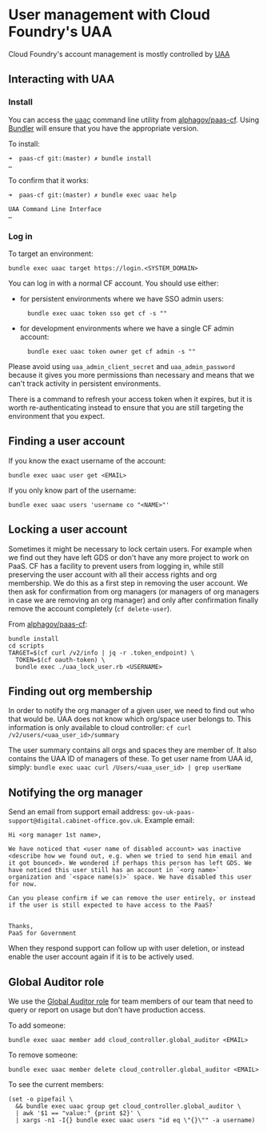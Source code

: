 # User management with Cloud Foundry's UAA

Cloud Foundry's account management is mostly controlled by [UAA][]

[UAA]: https://github.com/cloudfoundry/uaa

## Interacting with UAA

### Install

You can access the [uaac][] command line utility from
[alphagov/paas-cf][paas-cf]. Using [Bundler][] will ensure that you have the
appropriate version.

[uaac]: https://github.com/cloudfoundry/cf-uaac
[paas-cf]: https://github.com/alphagov/paas-cf
[Bundler]: http://bundler.io/

To install:

```
➜  paas-cf git:(master) ✗ bundle install
…
```

To confirm that it works:

```
➜  paas-cf git:(master) ✗ bundle exec uaac help

UAA Command Line Interface
…
```

### Log in

To target an environment:

    bundle exec uaac target https://login.<SYSTEM_DOMAIN>

You can log in with a normal CF account. You should use either:

- for persistent environments where we have SSO admin users:

        bundle exec uaac token sso get cf -s ""

- for development environments where we have a single CF admin account:

        bundle exec uaac token owner get cf admin -s ""

Please avoid using `uaa_admin_client_secret` and `uaa_admin_password`
because it gives you more permissions than necessary and means that we can't
track activity in persistent environments.

There is a command to refresh your access token when it expires, but it is
worth re-authenticating instead to ensure that you are still targeting the
environment that you expect.

## Finding a user account

If you know the exact username of the account:

    bundle exec uaac user get <EMAIL>

If you only know part of the username:

    bundle exec uaac users 'username co "<NAME>"'

## Locking a user account

Sometimes it might be necessary to lock certain users. For example when we find out they have left GDS or don't have any more project to work on PaaS. CF has a facility to prevent users from logging in, while still preserving the user account with all their access rights and org membership. We do this as a first step in removing the user account. We then ask for confirmation from org managers (or managers of org managers in case we are removing an org manager) and only after confirmation finally remove the account completely (`cf delete-user`).

From [alphagov/paas-cf](https://github.com/alphagov/paas-cf):

```
bundle install
cd scripts
TARGET=$(cf curl /v2/info | jq -r .token_endpoint) \
  TOKEN=$(cf oauth-token) \
  bundle exec ./uaa_lock_user.rb <USERNAME>
```

## Finding out org membership

In order to notify the org manager of a given user, we need to find out who that would be. UAA does not know which org/space user belongs to. This information is only available to cloud controller: `cf curl /v2/users/<uaa_user_id>/summary`

The user summary contains all orgs and spaces they are member of. It also contains the UAA ID of managers of these. To get user name from UAA id, simply: `bundle exec uaac curl /Users/<uaa_user_id> | grep userName`

## Notifying the org manager

Send an email from support email address: `gov-uk-paas-support@digital.cabinet-office.gov.uk`. Example email:

```
Hi <org manager 1st name>,

We have noticed that <user name of disabled account> was inactive <describe how we found out, e.g. when we tried to send him email and it got bounced>. We wondered if perhaps this person has left GDS. We have noticed this user still has an account in `<org name>` organization and `<space name(s)>` space. We have disabled this user for now.

Can you please confirm if we can remove the user entirely, or instead if the user is still expected to have access to the PaaS?


Thanks,
PaaS for Government
```

When they respond support can follow up with user deletion, or instead enable the user account again if it is to be actively used.

## Global Auditor role

We use the [Global Auditor role][] for team members of our team that need to
query or report on usage but don't have production access.

[Global Auditor role]: https://docs.cloudfoundry.org/concepts/roles.html#roles-and-permissions

To add someone:

```
bundle exec uaac member add cloud_controller.global_auditor <EMAIL>
```

To remove someone:

```
bundle exec uaac member delete cloud_controller.global_auditor <EMAIL>
```

To see the current members:

```
(set -o pipefail \
  && bundle exec uaac group get cloud_controller.global_auditor \
  | awk '$1 == "value:" {print $2}' \
  | xargs -n1 -I{} bundle exec uaac users "id eq \"{}\"" -a username)
```
